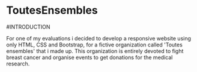 # ToutesEnsembles

#INTRODUCTION

For one of my evaluations i decided to develop a responsive website using only HTML, CSS and Bootstrap,  for a fictive organization called 'Toutes ensembles' that i made up. This organization is entirely devoted to fight breast cancer and organise events to get donations for the medical research. 
